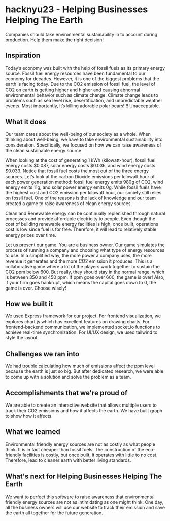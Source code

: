 # hacknyu23 - Helping Businesses Helping The Earth
Companies should take environmental sustainability in to account during production. Help them make the right decision!
## Inspiration
Today’s economy was built with the help of fossil fuels as its primary energy source. Fossil fuel energy resources have been fundamental to our economy for decades. However, it is one of the biggest problems that the earth is facing today. Due to the CO2 emission of fossil fuel, the level of CO2 on earth is getting higher and higher and causing abnormal environmental behavior such as climate change. Climate change leads to problems such as sea level rise, desertification, and unpredictable weather events. Most importantly, it’s killing adorable polar bears!!!! Unacceptable. 

## What it does
Our team cares about the well-being of our society as a whole. When thinking about well-being, we have to take environmental sustainability into consideration. Specifically, we focused on how we can raise awareness of the clean sustainable energy source. 

When looking at the cost of generating 1 kWh (kilowatt-hour), fossil fuel energy costs $0.087, solar energy costs $0.036, and wind energy costs $0.033. Notice that fossil fuel costs the most out of the three energy sources. Let’s look at the carbon Dioxide emissions per kilowatt hour of each power generation method: fossil fuel energy emits 980g of CO2, wind energy emits 11g, and solar power energy emits 0g. While fossil fuels have the highest cost and CO2 emission per kilowatt hour, our society still relies on fossil fuel. One of the reasons is the lack of knowledge and our team created a game to raise awareness of clean energy sources.

Clean and Renewable energy can be continually replenished through natural processes and provide affordable electricity to people. Even though the cost of building renewable energy facilities is high, once built, operations cost is low since fuel is for free. Therefore, it will lead to relatively stable energy prices over time. 

Let us present our game. You are a business owner. Our game simulates the process of running a company and choosing what type of energy resources to use. In a simplified way, the more power a company uses, the more revenue it generates and the more CO2 emission it produces. This is a collaborative game where a lot of the players work together to sustain the CO2 ppm below 600. But really, they should stay in the normal range, which is between 350 and 450 ppm. If ppm goes over 600, the game is over! Also, if your firm goes bankrupt, which means the capital goes down to 0, the game is over. Choose wisely!

## How we built it
We used Express framework for our project. For frontend visualization, we explores chart.js which has excellent features on drawing charts. For frontend-backend communication, we implemented socket.io functions to achieve real-time synchronization. For UI/UX design, we used tailwind to style the layout.

## Challenges we ran into
We had trouble calculating how much of emissions affect the ppm level because the earth is just so big. But after dedicated research, we were able to come up with a solution and solve the problem as a team.

## Accomplishments that we're proud of
We are able to create an interactive website that allows multiple users to track their CO2 emissions and how it affects the earth. We have built graph to show how it affects.

## What we learned
Environmental friendly energy sources are not as costly as what people think. It is in fact cheaper than fossil fuels. The construction of the eco-friendly facilities is costly, but once built, it operates with little to no cost. Therefore, lead to cleaner earth with better living standards.

## What's next for Helping Businesses Helping The Earth
We want to perfect this software to raise awareness that environmental friendly energy sources are not as intimidating as one might think. One day, all the business owners will use our website to track their emission and save the earth all together for the future generation.